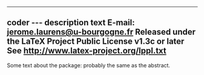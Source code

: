 ----------------------------------------------------------------
coder --- description text
E-mail: jerome.laurens@u-bourgogne.fr
Released under the LaTeX Project Public License v1.3c or later
See http://www.latex-project.org/lppl.txt
----------------------------------------------------------------

Some text about the package: probably the same as the abstract.

